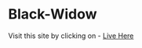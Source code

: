 # Black-Widow
Visit this site by clicking on - [Live Here](https://dineshgavai.github.io/Black-Widow/)
